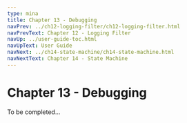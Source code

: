 ```yaml
---
type: mina
title: Chapter 13 - Debugging
navPrev: ../ch12-logging-filter/ch12-logging-filter.html
navPrevText: Chapter 12 - Logging Filter
navUp: ../user-guide-toc.html
navUpText: User Guide
navNext: ../ch14-state-machine/ch14-state-machine.html
navNextText: Chapter 14 - State Machine
---
```


# Chapter 13 - Debugging

To be completed...
